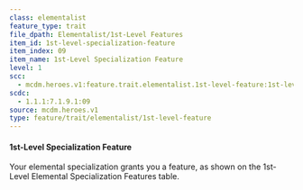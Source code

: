 ```yaml
---
class: elementalist
feature_type: trait
file_dpath: Elementalist/1st-Level Features
item_id: 1st-level-specialization-feature
item_index: 09
item_name: 1st-Level Specialization Feature
level: 1
scc:
  - mcdm.heroes.v1:feature.trait.elementalist.1st-level-feature:1st-level-specialization-feature
scdc:
  - 1.1.1:7.1.9.1:09
source: mcdm.heroes.v1
type: feature/trait/elementalist/1st-level-feature
---
```


#### 1st-Level Specialization Feature

Your elemental specialization grants you a feature, as shown on the 1st-Level Elemental Specialization Features table.
